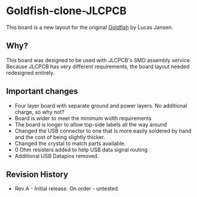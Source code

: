 # Goldfish-clone-JLCPCB

This board is a new layout for the original 
[Goldfish](https://github.com/staticintlucas/Goldfish)
by Lucas Jansen.

## Why?

This board was designed to be used with JLCPCB's SMD assembly service.  Because JLCPCB has very different requirements,
the board layout needed redesigned entirely.

## Important changes

* Four layer board with separate ground and power layers.  No additional charge, so why not?
* Board is wider to meet the minimum width requirements
* The board is longer to allow top-side labels all the way around
* Changed the USB connector to one that is more easily soldered by hand and the cost of being slightly thicker.
* Changed the crystal to match parts available.
* 0 Ohm resisters added to help USB data signal routing
* Additional USB Datapins removed.

## Revision History

* Rev A - Initial release.  On order - untested.

